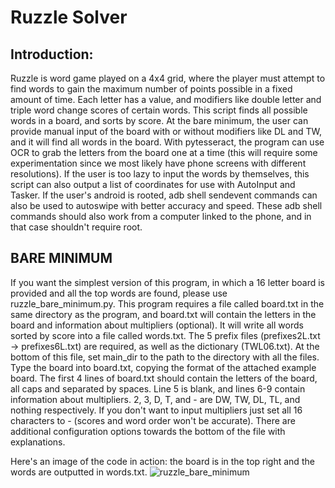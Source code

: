 # Ruzzle Solver
## Introduction: 
Ruzzle is word game played on a 4x4 grid, where the player must attempt to find words to gain the maximum number of points possible in a fixed amount of time. Each letter has a value, and modifiers like double letter and triple word change scores of certain words. This script finds all possible words in a board, and sorts by score. At the bare minimum, the user can provide manual input of the board with or without modifiers like DL and TW, and it will find all words in the board. With pytesseract, the program can use OCR to grab the letters from the board one at a time (this will require some experimentation since we most likely have phone screens with different resolutions). If the user is too lazy to input the words by themselves, this script can also output a list of coordinates for use with AutoInput and Tasker. If the user's android is rooted, adb shell sendevent commands can also be used to autoswipe with better accuracy and speed. These adb shell commands should also work from a computer linked to the phone, and in that case shouldn't require root.
## BARE MINIMUM
If you want the simplest version of this program, in which a 16 letter board is provided and all the top words are found, please use ruzzle_bare_minimum.py. This program requires a file called board.txt in the same directory as the program, and board.txt will contain the letters in the board and information about multipliers (optional). It will write all words sorted by score into a file called words.txt. The 5 prefix files (prefixes2L.txt -> prefixes6L.txt) are required, as well as the dictionary (TWL06.txt). At the bottom of this file, set main_dir to the path to the directory with all the files. Type the board into board.txt, copying the format of the attached example board. The first 4 lines of board.txt should contain the letters of the board, all caps and separated by spaces. Line 5 is blank, and lines 6-9 contain information about multipliers. 2, 3, D, T, and - are DW, TW, DL, TL, and nothing respectively. If you don't want to input multipliers just set all 16 characters to - (scores and word order won't be accurate). There are additional configuration options towards the bottom of the file with explanations.

Here's an image of the code in action: the board is in the top right and the words are outputted in words.txt.
![ruzzle_bare_minimum](https://user-images.githubusercontent.com/37674516/71758015-d26c2280-2e68-11ea-8e26-b5fd14355c71.png)

